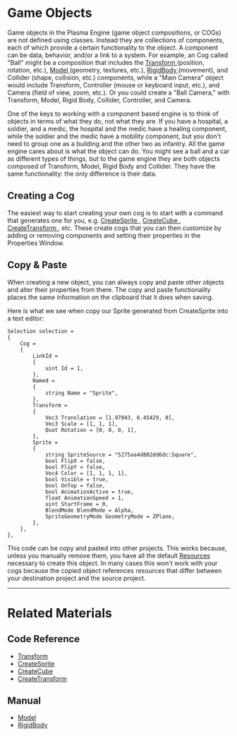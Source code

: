 # Game Objects

Game objects in the Plasma Engine (game object compositions, or COGs) are not defined using classes. Instead they are collections of components, each of which provide a certain functionality to the object. A component can be data, behavior, and/or a link to a system. For example, an Cog called "Ball" might be a composition that includes the [ Transform  ](https://github.com/PlasmaEngine/PlasmaDocs/tree/master/docs/C%2B%2B/code_reference/class_reference/transform.markdown) (position, rotation, etc.), [ Model  ](https://plasmaengine.github.io/PlasmaDocs/Plasma1/Editor/graphics/models.markdown) (geometry, textures, etc.), [ RigidBody  ](https://plasmaengine.github.io/PlasmaDocs/Plasma1/Editor/physics/rigidbody.markdown) (movement), and Collider (shape, collision, etc.) components, while a "Main Camera" object would include Transform, Controller (mouse or keyboard input, etc.), and Camera (field of view, zoom, etc.). Or you could create a "Ball Camera," with Transform, Model, Rigid Body, Collider, Controller, and Camera.

One of the keys to working with a component based engine is to think of objects in terms of what they do, not what they are. If you have a hospital, a soldier, and a medic, the hospital and the medic have a healing component, while the soldier and the medic have a mobility component, but you don't need to group one as a building and the other two as infantry. All the game engine cares about is what the object can do. You might see a ball and a car as different types of things, but to the game engine they are both objects composed of Transform, Model, Rigid Body and Collider. They have the same functionality: the only difference is their data.

## Creating a Cog


The easiest way to start creating your own cog is to start with a command that generates one for you, e.g. [ CreateSprite ](https://github.com/PlasmaEngine/PlasmaDocs/tree/master/docs/C%2B%2B/code_reference/command_reference.markdown#createsprite), [ CreateCube ](https://github.com/PlasmaEngine/PlasmaDocs/tree/master/docs/C%2B%2B/code_reference/command_reference.markdown#createcube), [ CreateTransform ](https://github.com/PlasmaEngine/PlasmaDocs/tree/master/docs/C%2B%2B/code_reference/command_reference.markdown#createtransform), etc. These create cogs that you can then customize by adding or removing components and setting their properties in the Properties Window.


## Copy & Paste


When creating a new object, you can always copy and paste other objects and alter their properties from there. The copy and paste functionality places the same information on the clipboard that it does when saving.

Here is what we see when copy our Sprite generated from CreateSprite into a text editor:

```
Selection selection = 
{
	Cog = 
	{
		LinkId = 
		{
			uint Id = 1,
		},
		Named = 
		{
			string Name = "Sprite",
		},
		Transform = 
		{
			Vec3 Translation = [1.97043, 6.45429, 0],
			Vec3 Scale = [1, 1, 1],
			Quat Rotation = [0, 0, 0, 1],
		},
		Sprite = 
		{
			string SpriteSource = "5275aa4d802dd6dc:Square",
			bool FlipX = false,
			bool FlipY = false,
			Vec4 Color = [1, 1, 1, 1],
			bool Visible = true,
			bool OnTop = false,
			bool AnimationActive = true,
			float AnimationSpeed = 1,
			uint StartFrame = 0,
			BlendMode BlendMode = Alpha,
			SpriteGeometryMode GeometryMode = ZPlane,
		},
	},
},

```


This code can be copy and pasted into other projects. This works because, unless you manually remove them, you have all the default [Resources](https://plasmaengine.github.io/PlasmaDocs/Plasma1/Editor/architecture/resources.markdown) necessary to create this object. In many cases this won't work with your cogs because the copied object references resources that differ between your destination project and the source project.

---

# Related Materials
## Code Reference
 - [ Transform  ](https://github.com/PlasmaEngine/PlasmaDocs/tree/master/docs/C%2B%2B/code_reference/class_reference/transform.markdown)
 - [ CreateSprite ](https://github.com/PlasmaEngine/PlasmaDocs/tree/master/docs/C%2B%2B/code_reference/command_reference.markdown#createsprite)
 - [ CreateCube ](https://github.com/PlasmaEngine/PlasmaDocs/tree/master/docs/C%2B%2B/code_reference/command_reference.markdown#createcube)
 - [ CreateTransform ](https://github.com/PlasmaEngine/PlasmaDocs/tree/master/docs/C%2B%2B/code_reference/command_reference.markdown#createtransform)

## Manual
 - [ Model  ](https://plasmaengine.github.io/PlasmaDocs/Plasma1/Editor/graphics/models.markdown)
 - [ RigidBody  ](https://plasmaengine.github.io/PlasmaDocs/Plasma1/Editor/physics/rigidbody.markdown) 

 